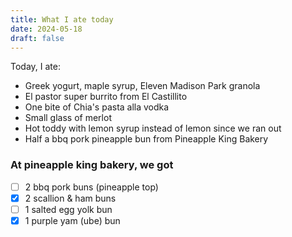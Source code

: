 ```yaml
---
title: What I ate today
date: 2024-05-18
draft: false
---
```



Today, I ate:

- Greek yogurt, maple syrup, Eleven Madison Park granola
- El pastor super burrito from El Castillito
- One bite of Chia's pasta alla vodka
- Small glass of merlot
- Hot toddy with lemon syrup instead of lemon since we ran out
- Half a bbq pork pineapple bun from Pineapple King Bakery

### At pineapple king bakery, we got

- [ ] 2 bbq pork buns (pineapple top)
- [x] 2 scallion & ham buns
- [ ] 1 salted egg yolk bun
- [x] 1 purple yam (ube) bun
